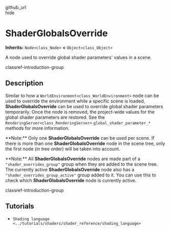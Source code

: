 github\_url  
hide

# ShaderGlobalsOverride

**Inherits:** `Node<class_Node>` **&lt;** `Object<class_Object>`

A node used to override global shader parameters' values in a scene.

classref-introduction-group

## Description

Similar to how a `WorldEnvironment<class_WorldEnvironment>` node can be
used to override the environment while a specific scene is loaded,
**ShaderGlobalsOverride** can be used to override global shader
parameters temporarily. Once the node is removed, the project-wide
values for the global shader parameters are restored. See the
`RenderingServer<class_RenderingServer>` `global_shader_parameter_*`
methods for more information.

\*\*Note:\*\* Only one **ShaderGlobalsOverride** can be used per scene.
If there is more than one **ShaderGlobalsOverride** node in the scene
tree, only the first node (in tree order) will be taken into account.

\*\*Note:\*\* All **ShaderGlobalsOverride** nodes are made part of a
`"shader_overrides_group"` group when they are added to the scene tree.
The currently active **ShaderGlobalsOverride** node also has a
`"shader_overrides_group_active"` group added to it. You can use this to
check which **ShaderGlobalsOverride** node is currently active.

classref-introduction-group

## Tutorials

-   `Shading language <../tutorials/shaders/shader_reference/shading_language>`
